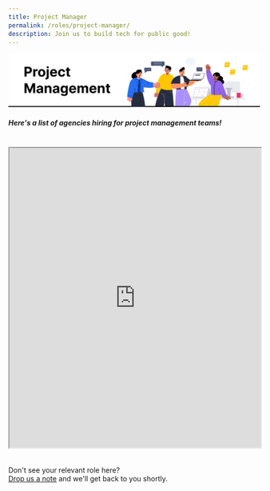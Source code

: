 ```yaml
---
title: Project Manager
permalink: /roles/project-manager/
description: Join us to build tech for public good!
---
```

![](/images/Project%20manager.png)
##### Here's a list of agencies hiring for project management teams!
<br>
<iframe src="https://docs.google.com/spreadsheets/d/e/2PACX-1vRKeIHN2edATjW8zRU5HgoQ6UxtXEYtoeYa1PE2epVh4OlWr0fKP419IZieULRuMXWtNi5lseklG5br/pubhtml?gid=1647342757&amp;single=true&amp;widget=true&amp;headers=false" width="100%" height="600"></iframe>

<br> Don't see your relevant role here? <br> [Drop us a note](https://go.gov.sg/techforpublicgood) and we'll get back to you shortly.